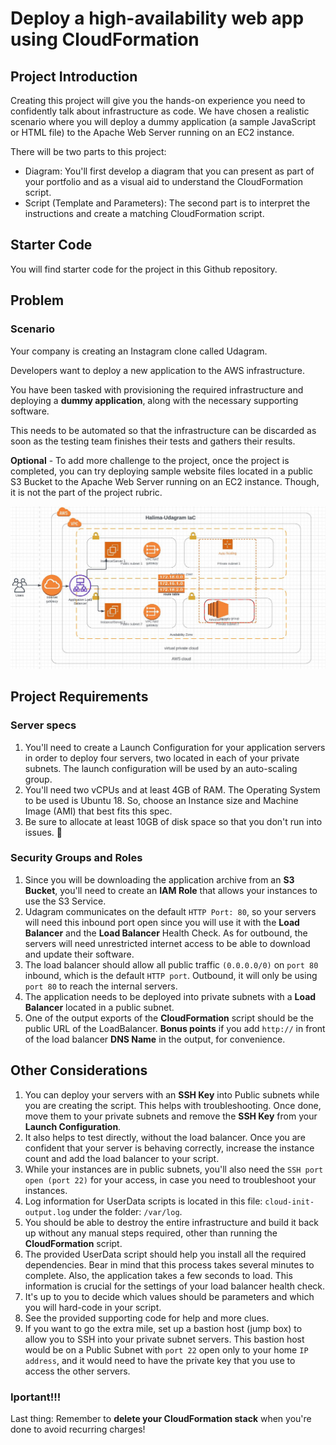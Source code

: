 # Deploy a high-availability web app using CloudFormation


## Project Introduction

Creating this project will give you the hands-on experience you need to confidently talk about infrastructure as code. We have chosen a realistic scenario where you will deploy a dummy application (a sample JavaScript or HTML file) to the Apache Web Server running on an EC2 instance.

There will be two parts to this project:

- Diagram: You'll first develop a diagram that you can present as part of your portfolio and as a visual aid to understand the CloudFormation script.
- Script (Template and Parameters): The second part is to interpret the instructions and create a matching CloudFormation script.

## Starter Code
You will find starter code for the project in this Github repository.

## Problem

### Scenario

Your company is creating an Instagram clone called Udagram.

Developers want to deploy a new application to the AWS infrastructure.

You have been tasked with provisioning the required infrastructure and deploying a **dummy application**, along with the necessary supporting software.

This needs to be automated so that the infrastructure can be discarded as soon as the testing team finishes their tests and gathers their results.

**Optional** - To add more challenge to the project, once the project is completed, you can try deploying sample website files located in a public S3 Bucket to the Apache Web Server running on an EC2 instance. Though, it is not the part of the project rubric.

![architechture](https://github.com/zeemah/aws-devops-portfolio-projects/blob/main/project-2-deploy-infrastructure-as-code/udagram-architecture.jpg)
## Project Requirements

### Server specs

1. You'll need to create a Launch Configuration for your application servers in order to deploy four servers, two located in each of your private subnets. The launch configuration will be used by an auto-scaling group.
2. You'll need two vCPUs and at least 4GB of RAM. The Operating System to be used is Ubuntu 18. So, choose an Instance size and Machine Image (AMI) that best fits this spec.
3. Be sure to allocate at least 10GB of disk space so that you don't run into issues. 


### Security Groups and Roles

1. Since you will be downloading the application archive from an **S3 Bucket**, you'll need to create an **IAM Role** that allows your instances to use the S3 Service.
2. Udagram communicates on the default `HTTP Port: 80`, so your servers will need this inbound port open since you will use it with the **Load Balancer** and the **Load Balancer** Health Check. As for outbound, the servers will need unrestricted internet access to be able to download and update their software.
3. The load balancer should allow all public traffic `(0.0.0.0/0)` on `port 80` inbound, which is the default `HTTP port`. Outbound, it will only be using `port 80` to reach the internal servers.
4. The application needs to be deployed into private subnets with a **Load Balancer** located in a public subnet.
5. One of the output exports of the **CloudFormation** script should be the public URL of the LoadBalancer. **Bonus points** if you add `http://` in front of the load balancer **DNS Name** in the output, for convenience.


## Other Considerations

1. You can deploy your servers with an **SSH Key** into Public subnets while you are creating the script. This helps with troubleshooting. Once done, move them to your private subnets and remove the **SSH Key** from your **Launch Configuration**.
2. It also helps to test directly, without the load balancer. Once you are confident that your server is behaving correctly, increase the instance count and add the load balancer to your script.
3. While your instances are in public subnets, you'll also need the `SSH port open (port 22)` for your access, in case you need to troubleshoot your instances.
4. Log information for UserData scripts is located in this file: `cloud-init-output.log` under the folder: `/var/log`.
5. You should be able to destroy the entire infrastructure and build it back up without any manual steps required, other than running the **CloudFormation** script.
6. The provided UserData script should help you install all the required dependencies. Bear in mind that this process takes several minutes to complete. Also, the application takes a few seconds to load. This information is crucial for the settings of your load balancer health check.
7. It's up to you to decide which values should be parameters and which you will hard-code in your script.
8. See the provided supporting code for help and more clues.
9. If you want to go the extra mile, set up a bastion host (jump box) to allow you to SSH into your private subnet servers. This bastion host would be on a Public Subnet with `port 22` open only to your home `IP address`, and it would need to have the private key that you use to access the other servers.

### Iportant!!!

Last thing: Remember to **delete your CloudFormation stack** when you're done to avoid recurring charges!
